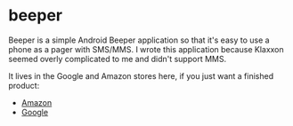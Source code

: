 beeper
======

Beeper is a simple Android Beeper application so that it's easy to use a phone as a pager with SMS/MMS. I wrote this application because Klaxxon seemed overly complicated to me and didn't support MMS.

It lives in the Google and Amazon stores here, if you just want a finished product:
* [Amazon](http://www.amazon.com/dp/B007KAX4SS/?tag=biswinsu-20)
* [Google](https://play.google.com/store/apps/details?id=com.aggienerds.beeper)
